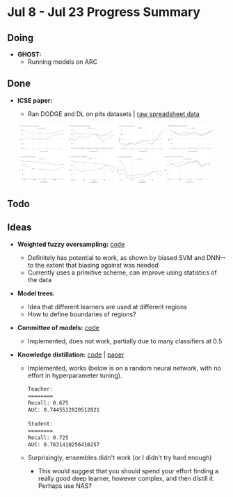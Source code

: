 # Jul 8 - Jul 23 Progress Summary

## Doing

* **GHOST:**
    * Running models on ARC

## Done

* **ICSE paper:**

    * Ran DODGE and DL on pits datasets | [raw spreadsheet data](https://docs.google.com/spreadsheets/d/108kxQa30gswWe2pJAoEz3XrWgEFwAb-xUAqnDFI45V0/edit?usp=sharing)

    <img src="./AUC vs L1 intrinsic dimensionality.png" width="23%"></img> <img src="./F1 score vs intrinsic dimensionality.png" width="23%"></img> <img src="./pf vs intrinsic dimensionality.png" width="23%"></img> <img src="./Recall vs intrinsic dimensionality.png" width="23%"></img> <img src="./AUC vs number of samples.png" width="23%"></img> <img src="./F1 score vs number of samples.png" width="23%"></img><img src="./pf vs number of samples.png" width="23%"></img><img src="./Recall vs number of samples.png" width="23%"></img> 

## Todo



## Ideas

* **Weighted fuzzy oversampling:** [code](https://github.com/yrahul3910/yedida-gone-nuts/blob/master/Biased%20SVMs%20with%20weighted%20fuzzy%20oversampling.ipynb) 

    * Definitely has potential to work, as shown by biased SVM and DNN--to the extent that biasing against was needed
    * Currently uses a primitive scheme, can improve using statistics of the data

* **Model trees:**

    * Idea that different learners are used at different regions
    * How to define boundaries of regions?

* **Committee of models:** [code](https://github.com/yrahul3910/yedida-gone-nuts/blob/master/Committee%20of%20models%20(doesn't%20work).ipynb)

    * Implemented, does not work, partially due to many classifiers at 0.5

* **Knowledge distillation:** [code](https://github.com/yrahul3910/yedida-gone-nuts/blob/master/Knowledge%20distillation.ipynb) | [paper](https://www.cs.cornell.edu/~caruana/compression.kdd06.pdf) 

    * Implemented, works (below is on a random neural network, with no effort in hyperparameter tuning).

        ```
        Teacher:
        ========
        Recall: 0.675
        AUC: 0.7445512820512821
        
        Student:
        ========
        Recall: 0.725
        AUC: 0.7631410256410257
        ```

    * Surprisingly, ensembles didn't work (or I didn't try hard enough)

        * This would suggest that you should spend your effort finding a really good deep learner, however complex, and then distill it. Perhaps use NAS?

